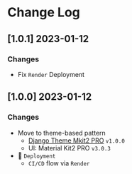 # Change Log

## [1.0.1] 2023-01-12
### Changes

- Fix `Render` Deployment 

## [1.0.0] 2023-01-12
### Changes

- Move to theme-based pattern
  - [Django Theme Mkit2 PRO](https://github.com/app-generator/django-theme-mkit2-pro) `v1.0.0`
  - UI: Material Kit2 PRO `v3.0.3`  
- 🚀 `Deployment` 
  - `CI/CD` flow via `Render`
